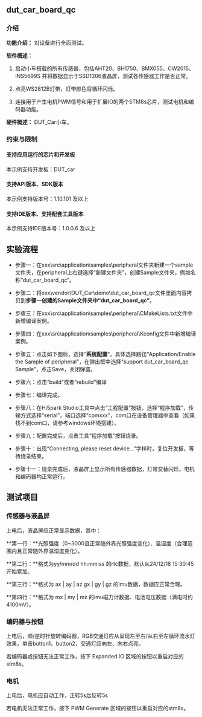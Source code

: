## dut_car_board_qc

### 介绍

**功能介绍：** 对设备进行全面测试。

**软件概述：** 

1. 启动小车搭载的所有传感器，包括AHT20、BH1750、BMX055、CW2015、INS5699S 并将数据显示于SSD1306液晶屏，测试各传感器工作是否正常。

2. 点亮WS2812B灯带，灯带颜色将循环闪烁。

3. 连接用于产生电机PWM信号和用于扩展IO的两个STM8s芯片，测试电机和编码器功能。

**硬件概述：** DUT_Car小车。

###  约束与限制

#### 支持应用运行的芯片和开发板

本示例支持开发板：DUT_car

#### 支持API版本、SDK版本

本示例支持版本号：1.10.101 及以上

#### 支持IDE版本、支持配套工具版本

本示例支持IDE版本号：1.0.0.6 及以上

## 实验流程

- 步骤一：在xxx\src\application\samples\peripheral文件夹新建一个sample文件夹，在peripheral上右键选择“新建文件夹”，创建Sample文件夹，例如名称”dut_car_board_qc“。

- 步骤二：将xxx\vendor\DUT_Car\demo\dut_car_board_qc文件里面内容拷贝到**步骤一创建的Sample文件夹中“dut_car_board_qc”**。


* 步骤三：在xxx\src\application\samples\peripheral\CMakeLists.txt文件中新增编译案例。

* 步骤四：在xxx\src\application\samples\peripheral\Kconfig文件中新增编译案例。

- 步骤五：点击如下图标，选择”**系统配置**“，具体选择路径“Application/Enable the Sample of peripheral”，在弹出框中选择“support dut_car_board_qc Sample”，点击Save，关闭弹窗。

- 步骤六：点击“build”或者“rebuild”编译

- 步骤七：编译完成。

- 步骤八：在HiSpark Studio工具中点击“工程配置”按钮，选择“程序加载”，传输方式选择“serial”，端口选择“comxxx”，com口在设备管理器中查看（如果找不到com口，请参考windows环境搭建）。

- 步骤九：配置完成后，点击工具“程序加载”按钮烧录。

- 步骤十：出现“Connecting, please reset device...”字样时，复位开发板，等待烧录结束。


* 步骤十一：烧录完成后，液晶屏上显示所有传感器数据，灯带交替闪烁，电机和编码器均正常运行。

## 测试项目

### 传感器与液晶屏

上电后，液晶屏应正常显示数据，其中：

**第一行：**光照强度（0~3000且正常随外界光照强度变化）、温湿度（合理范围内且正常随外界温湿度变化）。

**第二行：**格式为yy/mm/dd hh:mm:ss 的rtc数据，默认从24/12/18 15:30:45开始累加。

**第三行：**格式为 ax | ay | az gx | gy | gz 的imu数据，数据应正常合理。

**第四行：**格式为 mx | my | mz 的imu磁力计数据、电池电压数据（满电时约4100mV）。

### 编码器与按钮

上电后，顺/逆时针旋转编码器，RGB交通灯应从呈现左至右/从右至左循环流水灯效果，单击button1、button2，交通灯应向左、向右点亮。

若编码器或按钮无法正常工作，按下 Expanded IO 区域的按钮以重启对应的stm8s。

### 电机

上电后，电机应自动工作，正转5s后反转5s

若电机无法正常工作，按下 PWM Generate 区域的按钮以重启对应的stm8s。